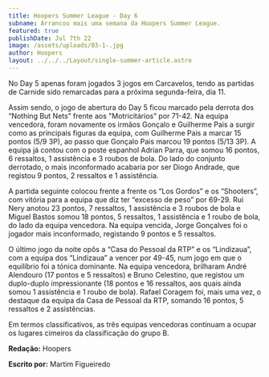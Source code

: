 ```yaml
---
title: Hoopers Summer League - Day 6
subname: Arrancou mais uma semana da Hoopers Summer League.
featured: true
publishDate: Jul 7th 22
image: /assets/uploads/03-1-.jpg
author: Hoopers
layout: ../../../Layout/single-summer-article.astro
---
```

<!--StartFragment-->

No Day 5 apenas foram jogados 3 jogos em Carcavelos, tendo as partidas de Carnide sido remarcadas para a próxima segunda-feira, dia 11.



Assim sendo, o jogo de abertura do Day 5 ficou marcado pela derrota dos “Nothing But Nets” frente aos "Motricitários” por 71-42. Na equipa vencedora, foram novamente os irmãos Gonçalo e Guilherme Pais a surgir como as principais figuras da equipa, com Guilherme Pais a marcar 15 pontos (5/9 3P), ao passo que Gonçalo Pais marcou 19 pontos (5/13 3P). A equipa já contou com o poste espanhol Adrian Parra, que somou 16 pontos, 6 ressaltos, 1 assistência e 3 roubos de bola. Do lado do conjunto derrotado, o mais inconformado acabaria por ser Diogo Andrade, que registou 9 pontos, 2 ressaltos e 1 assistência.



A partida seguinte colocou frente a frente os “Los Gordos” e os “Shooters”, com vitória para a equipa que diz ter “excesso de peso” por 69-29. Rui Nery anotou 23 pontos, 7 ressaltos, 1 assistência e 3 roubos de bola e Miguel Bastos somou 18 pontos, 5 ressaltos, 1 assistência e 1 roubo de bola, do lado da equipa vencedora. Na equipa vencida, Jorge Gonçalves foi o jogador mais inconformado, registando 9 pontos e 5 ressaltos.



O último jogo da noite opôs a “Casa do Pessoal da RTP” e os “Lindizaua”, com a equipa dos “Lindizaua” a vencer por 49-45, num jogo em que o equilíbrio foi a tónica dominante. Na equipa vencedora, brilharam André Alendouro (17 pontos e 5 ressaltos) e Bruno Celestino, que registou um duplo-duplo impressionante (18 pontos e 16 ressaltos, aos quais ainda somou 1 assistência e 1 roubo de bola). Rafael Coragem foi, mais uma vez, o destaque da equipa da Casa de Pessoal da RTP, somando 16 pontos, 5 ressaltos e 2 assistências.



Em termos classificativos, as três equipas vencedoras continuam a ocupar os lugares cimeiros da classificação do grupo B.



**Redação:** Hoopers

**Escrito por:** Martim Figueiredo



<!--EndFragment-->